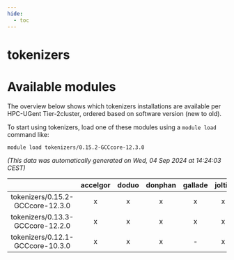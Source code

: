 ```yaml
---
hide:
  - toc
---
```


tokenizers
==========

# Available modules


The overview below shows which tokenizers installations are available per HPC-UGent Tier-2cluster, ordered based on software version (new to old).

To start using tokenizers, load one of these modules using a `module load` command like:

```shell
module load tokenizers/0.15.2-GCCcore-12.3.0
```

*(This data was automatically generated on Wed, 04 Sep 2024 at 14:24:03 CEST)*  

| |accelgor|doduo|donphan|gallade|joltik|shinx|skitty|
| :---: | :---: | :---: | :---: | :---: | :---: | :---: | :---: |
|tokenizers/0.15.2-GCCcore-12.3.0|x|x|x|x|x|x|x|
|tokenizers/0.13.3-GCCcore-12.2.0|x|x|x|x|x|-|x|
|tokenizers/0.12.1-GCCcore-10.3.0|x|x|x|-|x|-|x|
